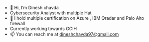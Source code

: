- 👋 Hi, I’m Dinesh chavda
- Cybersecurity Analyst with multiple Hat
- 🌱 I hold multiple certification on Azure , IBM Qradar and Palo Alto firewall
- Currently working towards GCIH 
- 📫 You can reach me at dineshchavda97@gmail.com

<!---
dineshchavda/dineshchavda is a ✨ special ✨ repository because its `README.md` (this file) appears on your GitHub profile.
You can click the Preview link to take a look at your changes.
--->
